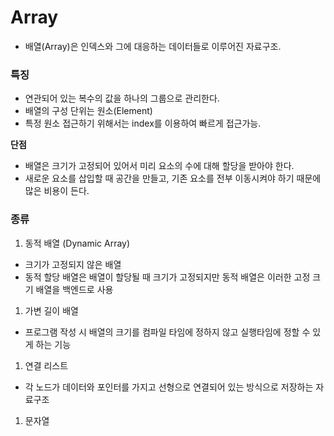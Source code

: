 # Array

- 배열(Array)은 인덱스와 그에 대응하는 데이터들로 이루어진 자료구조.

### 특징

- 연관되어 있는 복수의 값을 하나의 그룹으로 관리한다.
- 배열의 구성 단위는 원소(Element)
- 특정 원소 접근하기 위해서는 index를 이용하여 빠르게 접근가능.

**단점**

- 배열은 크기가 고정되어 있어서 미리 요소의 수에 대해 할당을 받아야 한다.
- 새로운 요소를 삽입할 때 공간을 만들고, 기존 요소를 전부 이동시켜야 하기 때문에 많은 비용이 든다.

### 종류

1. 동적 배열 (Dynamic Array)

- 크기가 고정되지 않은 배열
- 동적 할당 배열은 배열이 할당될 때 크기가 고정되지만
  동적 배열은 이러한 고정 크기 배열을 백엔드로 사용

1. 가변 길이 배열

- 프로그램 작성 시 배열의 크기를 컴파일 타임에 정하지 않고 실행타임에 정할 수 있게 하는 기능

1. 연결 리스트

- 각 노드가 데이터와 포인터를 가지고 선형으로 연결되어 있는 방식으로 저장하는 자료구조

1. 문자열
